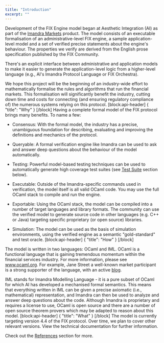 ```yaml
---
title: "Introduction"
excerpt: ""
---
```

Development of the FIX Engine model began at Aesthetic Integration (AI) as part of the [Imandra Markets](https://m.imandra.ai) product. The model consists of an executable formalisation of an administrative-level FIX engine, a sample application-level model and a set of verified precise statements about the engine's behaviour. The properties we verify are derived from the English prose specification published by the FIX Community.

There's an explicit interface between administrative and application models to make it easier to generate the application-level logic from a higher-level language (e.g., AI's Imandra Protocol Language or FIX Orchestra).

We hope this project will be the beginning of an industry-wide effort to mathematically formalise the rules and algorithms that run the financial markets. This formalisation will significantly benefit the industry, cutting down time and costs for connecting (and ensuring regulatory compliance of) the numerous systems relying on this protocol.
[block:api-header]
{
  "title": "Why"
}
[/block]
Having a complete formal model of the FIX protocol brings many benefits. To name a few:

- Consensus: With the formal model, the industry has a precise, unambiguous foundation for describing, evaluating and  improving the definitions and mechanics of the protocol.

- Queryable: A formal verification engine like Imandra can be used to ask and answer deep questions about the behaviour of the model automatically.

- Testing: Powerful model-based testing techniques can be used to automatically generate high coverage test suites (see [Test Suite](http://google.com) section below).

- Executable: Outside of the Imandra-specific commands used in verification, the model itself is all valid OCaml code. You may use the full OCaml stack to compile and run the engine.

- Exportable: Using the OCaml stack, the model can be compiled into a number of target languages and library formats. The community can use the verified model to generate source code in other languages (e.g. C++ or Java) targeting specific proprietary (or open source) libraries.

- Simulation: The model can be used as the basis of simulation environments, using the verified engine as a semantic "gold-standard" and test oracle.
[block:api-header]
{
  "title": "How"
}
[/block]

The model is written in two languages: OCaml and IML. OCaml is a functional language that is gaining tremendous momentum within the financial services industry. For more information, please see www.ocaml.org. For example, Jane Street a well-known market participant is a strong supporter of the language, with an active [blog](https://blogs.janestreet.com/category/ocaml/).

IML stands for Imandra Modelling Language - it is a pure subset of OCaml for which AI has developed a mechanised formal semantics. This means that everything written in IML can be given a precise axiomatic (i.e., mathematical) representation, and Imandra can then be used to analyze and answer deep questions about the code. Although Imandra is proprietary and requires a license to use, OCaml is open source and there are a number of open source theorem provers which may be adapted to reason about this model. 
[block:api-header]
{
  "title": "What"
}
[/block]
The model is currently targeting version 4.4 of the FIX protocol. Over time, we plan to cover other relevant versions. View the technical documentation for further information.

Check out the [References](doc:references)  section for more.